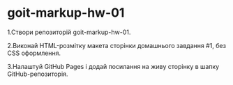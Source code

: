 # goit-markup-hw-01

1.Створи репозиторій goit-markup-hw-01.

2.Виконай HTML-розмітку макета сторінки домашнього завдання #1, без CSS оформлення.

3.Налаштуй GitHub Pages і додай посилання на живу сторінку в шапку GitHub-репозиторія.
